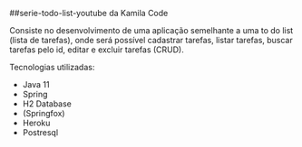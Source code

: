 ##serie-todo-list-youtube da Kamila Code

Consiste no desenvolvimento de uma aplicação semelhante a uma to do list (lista de tarefas), onde será possível cadastrar tarefas, listar tarefas, buscar tarefas pelo id, editar e excluir tarefas (CRUD).

Tecnologias utilizadas:
- Java 11
- Spring
- H2 Database
- (Springfox)
- Heroku
- Postresql
